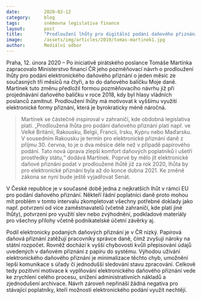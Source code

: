 ```yaml
---
date:         2020-02-12
category:     blog
tags:         sněmovna legislativa finance
layout:       post
title:        "Prodloužení lhůty pro digitální podání daňového přiznání zlepší komfort občanů a ušetří prostředky státu"
image:        /assets/img/articles/2019/tomas-martinek1.jpg
author:       Mediální odbor
---
```



Praha, 12. února 2020 – Po iniciativě pirátského poslance Tomáše Martínka zapracovalo Ministerstvo financí ČR jeho pozměňovací návrh o prodloužení lhůty pro podání elektronického daňového přiznání o jeden měsíc ze současných tří měsíců na čtyři, a to do daňového balíčku Moje daně. Martínek tuto změnu předložil formou pozměňovacího návrhu již při projednávání daňového balíčku v roce 2018, kdy byl hlasy vládních poslanců zamítnut. Prodloužení lhůty má motivovat k vyššímu využití elektronické formy přiznání, která je byrokraticky méně náročná.

> Martínek se částečně inspiroval v zahraničí, kde obdobná legislativa platí. „Prodloužená lhůta pro podání daňového přiznání platí např. ve Velké Británii, Rakousku, Belgii, Francii, Irsku, Kypru nebo Maďarsku. V sousedním Rakousku je termín pro elektronické přiznání daně z příjmu 30. června, to je o dva měsíce déle než v případě papírového podání. Tato nová úprava zlepší komfort daňových poplatníků i ušetří prostředky státu,“ dodává Martínek. Poprvé by mělo jít elektronické daňové přiznání podat v prodloužené lhůtě již za rok 2020, lhůta by pro elektronické přiznání byla až do konce dubna 2021. Ke změně zákona se nyní bude ještě vyjadřovat Senát.

V České republice je v současné době jedna z nejkratších lhůt v rámci EU pro podání daňového přiznání. Někteří řádní poplatníci daně proto mohou mít problém v tomto intervalu zkompletovat všechny potřebné doklady jako např. potvrzení od více zaměstnavatelů (včetně zahraničí, kde platí jiné lhůty), potvrzení pro využití slev nebo zvýhodnění, podkladové materiály pro všechny přílohy včetně podnikatelské účetní závěrky aj. 

Podíl elektronicky podaných daňových přiznání je v ČR nízký. Papírová daňová přiznání zatěžují pracovníky správce daně, čímž zvyšují nároky na státní rozpočet. Rovněž dochází k vyšší chybovosti kvůli přepisování údajů uvedených v daňovém přiznání z papíru do systému. Výhodou užívání elektronického daňového přiznání je minimalizace těchto chyb, umožnění lepší komunikace s úřady či jednodušší sledování stavu zpracování. Celkově tedy pozitivní motivace k vyplňování elektronického daňového přiznání vede ke zrychlení celého procesu, snížení administrativních nákladů a zjednodušení archivace. Návrh zároveň nepřináší žádná negativa pro stávající poplatníky, kteří možnosti elektronického podání využít nechtějí.
